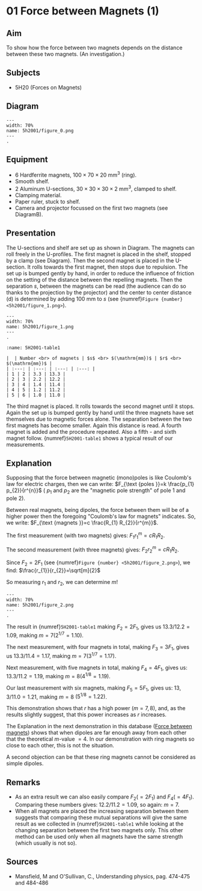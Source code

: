 # 01 Force between Magnets (1)   
  
## Aim   
 To show how the force between two magnets depends on the distance between these two magnets. (An investigation.)    
  
## Subjects   
* 5H20 (Forces on Magnets)   

## Diagram
   
```{figure} figures/figure_0.png  
---  
width: 70%  
name: 5h2001/figure_0.png  
---  
. 
```

## Equipment
- 6 Hardferrite magnets, $100 \times 70 \times 20 \mathrm{~mm^3}$ (ring).
- Smooth shelf.
- 2 Aluminum U-sections, $30 \times 30 \times 30 \times 2 \mathrm{~mm^3}$, clamped to shelf.
- Clamping material.
- Paper ruler, stuck to shelf.
- Camera and projector focussed on the first two magnets (see DiagramB).
    
  
## Presentation   
 The U-sections and shelf are set up as shown in Diagram. The magnets can roll freely in the U-profiles. The first magnet is placed in the shelf, stopped by a clamp (see Diagram). Then the second magnet is placed in the U-section. It rolls towards the first magnet, then stops due to repulsion. The set up is bumped gently by hand, in order to reduce the influence of friction on the setting of the distance between the repelling magnets. Then the separation $s$, between the magnets can be read (the audience can do so thanks to the projection by the projector) and the center to center distance (d) is determined by adding $100 \mathrm{~mm}$ to $s$ (see {numref}`Figure {number} <5h2001/figure_1.png>`).

```{figure} figures/figure_1.png  
---  
width: 70%  
name: 5h2001/figure_1.png  
---  
. 
```

```{table} Measurements
:name: 5H2001-table1

|  | Number <br> of magnets | $s$ <br> $(\mathrm{mm})$ | $r$ <br> $(\mathrm{mm})$ |
| :---: | :---: | :---: | :---: |
| 1 | 2 | 3.3 | 13.3 |
| 2 | 3 | 2.2 | 12.2 |
| 3 | 4 | 1.4 | 11.4 |
| 4 | 5 | 1.2 | 11.2 |
| 5 | 6 | 1.0 | 11.0 |
```

The third magnet is placed. It rolls towards the second magnet until it stops. Again the set up is bumped gently by hand until the three magnets have set themselves due to magnetic forces alone. The separation between the two first magnets has become smaller. Again this distance is read. A fourth magnet is added and the procedure repeated. Also a fifth - and sixth magnet follow. {numref}`5H2001-table1` shows a typical result of our measurements.
  
## Explanation   
Supposing that the force between magnetic (mono)poles is like Coulomb's law for electric charges, then we can write: $F_{\text {poles }}=k \frac{p_{1} p_{2}}{r^{n}}$ ( $p_{1}$ and $p_{2}$ are the "magnetic pole strength" of pole 1 and pole 2).

Between real magnets, being dipoles, the force between them will be of a higher power then the foregoing "Coulomb's law for magnets" indicates. So, we write: $F_{\text {magnets }}=c \frac{R_{1} R_{2}}{r^{m}}$.

The first measurement (with two magnets) gives: $F_{1} r_{1}^{m}=c R_{1} R_{2}$.

The second measurement (with three magnets) gives: $F_{2} r_{2}^{m}=c R_{1} R_{2}$.

Since $F_{2}=2 F_{1}$ (see {numref}`Figure {number} <5h2001/figure_2.png>`), we find: $\frac{r_{1}}{r_{2}}=\sqrt[m]{2}$

So measuring $r_{1}$ and $r_{2}$, we can determine $m$!

```{figure} figures/figure_2.png  
---  
width: 70%  
name: 5h2001/figure_2.png  
---  
. 
```

The result in {numref}`5H2001-table1` making $F_{2}=2 F_{1}$, gives us $13.3 / 12.2=1.09$, making $m=7\left(2^{1 / 7}=1.10\right)$.

The next measurement, with four magnets in total, making $F_{3}=3 F_{1}$, gives us $13.3 / 11.4=1.17$, making $m=7\left(3^{1 / 7}=1.17\right)$.

Next measurement, with five magnets in total, making $F_{4}=4 F_{1}$, gives us: $13.3 / 11.2=1.19$, making $m=8\left(4^{1 / 8}=1.19\right)$.

Our last measurement with six magnets, making $F_{5}=5 F_{1}$, gives us: $13,3 / 11.0=1.21$, making $m=8$ $\left(5^{1 / 8}=1.22\right)$.

This demonstration shows that $r$ has a high power $(m=7,8)$, and, as the results slightly suggest, that this power increases as $r$ increases.

The Explanation in the next demonstration in this database ([Force between magnets](<../5H2002 Force between Magnets/5H2002.md>)) shows that when dipoles are far enough away from each other that the theoretical $m$-value $=4$. In our demonstration with ring magnets so close to each other, this is not the situation.

A second objection can be that these ring magnets cannot be considered as simple dipoles. 
  
## Remarks
- As an extra result we can also easily compare $F_{2}\left(=2 F_{1}\right)$ and $F_{4}\left(=4 F_{1}\right)$. Comparing these numbers gives: $12.2 / 11.2=1.09$, so again: $m=7$.
- When all magnets are placed the increasing separation between them suggests that comparing these mutual separations will give the same result as we collected in {numref}`5H2001-table1` while looking at the changing separation between the first two magnets only. This other method can be used only when all magnets have the same strength (which usually is not so).
   
  
## Sources
 *  Mansfield, M and O'Sullivan, C., Understanding physics, pag. 474-475 and 484-486
  
